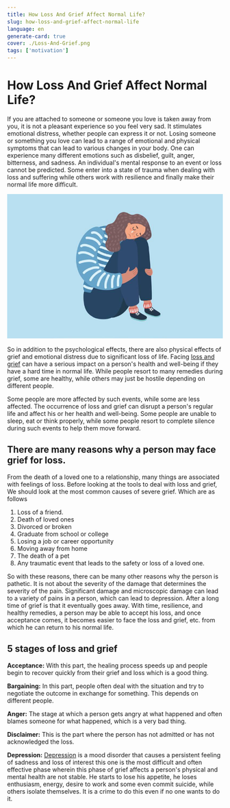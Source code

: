 ```yaml
---
title: How Loss And Grief Affect Normal Life?
slug: how-loss-and-grief-affect-normal-life
language: en
generate-card: true
cover: ./Loss-And-Grief.png
tags: ['motivation']
---
```


# How Loss And Grief Affect Normal Life?

If you are attached to someone or someone you love is taken away from you, it is not a pleasant experience so you feel very sad. It stimulates emotional distress, whether people can express it or not. Losing someone or something you love can lead to a range of emotional and physical symptoms that can lead to various changes in your body. One can experience many different emotions such as disbelief, guilt, anger, bitterness, and sadness. An individual's mental response to an event or loss cannot be predicted. Some enter into a state of trauma when dealing with loss and suffering while others work with resilience and finally make their normal life more difficult.

![](./Loss-And-Grief.png)

So in addition to the psychological effects, there are also physical effects of grief and emotional distress due to significant loss of life. Facing [loss and grief](https://www.helpguide.org/articles/grief/coping-with-grief-and-loss.htm) can have a serious impact on a person's health and well-being if they have a hard time in normal life. While people resort to many remedies during grief, some are healthy, while others may just be hostile depending on different people.

Some people are more affected by such events, while some are less affected. The occurrence of loss and grief can disrupt a person's regular life and affect his or her health and well-being. Some people are unable to sleep, eat or think properly, while some people resort to complete silence during such events to help them move forward.

## There are many reasons why a person may face grief for loss.

From the death of a loved one to a relationship, many things are associated with feelings of loss. Before looking at the tools to deal with loss and grief, We should look at the most common causes of severe grief. Which are as follows

1. Loss of a friend.
2. Death of loved ones
3. Divorced or broken
4. Graduate from school or college
5. Losing a job or career opportunity
6. Moving away from home
7. The death of a pet
8. Any traumatic event that leads to the safety or loss of a loved one.

So with these reasons, there can be many other reasons why the person is pathetic. It is not about the severity of the damage that determines the severity of the pain. Significant damage and microscopic damage can lead to a variety of pains in a person, which can lead to depression. After a long time of grief is that it eventually goes away. With time, resilience, and healthy remedies, a person may be able to accept his loss, and once acceptance comes, it becomes easier to face the loss and grief, etc. from which he can return to his normal life.

## 5 stages of loss and grief

**Acceptance:** With this part, the healing process speeds up and people begin to recover quickly from their grief and loss which is a good thing.

**Bargaining:** In this part, people often deal with the situation and try to negotiate the outcome in exchange for something. This depends on different people.

**Anger:** The stage at which a person gets angry at what happened and often blames someone for what happened, which is a very bad thing.

**Disclaimer:** This is the part where the person has not admitted or has not acknowledged the loss.

**Depression:** [Depression](what-about-study-stress) is a mood disorder that causes a persistent feeling of sadness and loss of interest this one is the most difficult and often effective phase wherein this phase of grief affects a person's physical and mental health are not stable. He starts to lose his appetite, he loses enthusiasm, energy, desire to work and some even commit suicide, while others isolate themselves. It is a crime to do this even if no one wants to do it.
